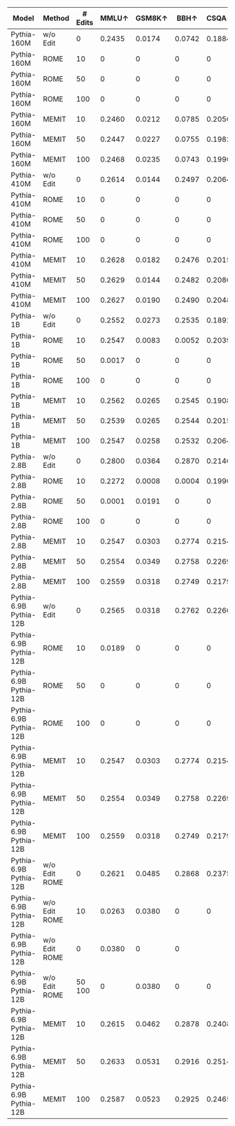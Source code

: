 | Model | Method | # Edits | MMLU↑ | GSM8K↑ | BBH↑ | CSQA↑ |
| --- | --- | --- | --- | --- | --- | --- |
| Pythia-160M | w/o Edit | 0 | 0.2435 | 0.0174 | 0.0742 | 0.1884 |
| Pythia-160M | ROME | 10 | 0 | 0 | 0 | 0 |
| Pythia-160M | ROME | 50 | 0 | 0 | 0 | 0 |
| Pythia-160M | ROME | 100 | 0 | 0 | 0 | 0 |
| Pythia-160M | MEMIT | 10 | 0.2460 | 0.0212 | 0.0785 | 0.2056 |
| Pythia-160M | MEMIT | 50 | 0.2447 | 0.0227 | 0.0755 | 0.1982 |
| Pythia-160M | MEMIT | 100 | 0.2468 | 0.0235 | 0.0743 | 0.1990 |
| Pythia-410M | w/o Edit | 0 | 0.2614 | 0.0144 | 0.2497 | 0.2064 |
| Pythia-410M | ROME | 10 | 0 | 0 | 0 | 0 |
| Pythia-410M | ROME | 50 | 0 | 0 | 0 | 0 |
| Pythia-410M | ROME | 100 | 0 | 0 | 0 | 0 |
| Pythia-410M | MEMIT | 10 | 0.2628 | 0.0182 | 0.2476 | 0.2015 |
| Pythia-410M | MEMIT | 50 | 0.2629 | 0.0144 | 0.2482 | 0.2080 |
| Pythia-410M | MEMIT | 100 | 0.2627 | 0.0190 | 0.2490 | 0.2048 |
| Pythia-1B | w/o Edit | 0 | 0.2552 | 0.0273 | 0.2535 | 0.1892 |
| Pythia-1B | ROME | 10 | 0.2547 | 0.0083 | 0.0052 | 0.2039 |
| Pythia-1B | ROME | 50 | 0.0017 | 0 | 0 | 0 |
| Pythia-1B | ROME | 100 | 0 | 0 | 0 | 0 |
| Pythia-1B | MEMIT | 10 | 0.2562 | 0.0265 | 0.2545 | 0.1908 |
| Pythia-1B | MEMIT | 50 | 0.2539 | 0.0265 | 0.2544 | 0.2015 |
| Pythia-1B | MEMIT | 100 | 0.2547 | 0.0258 | 0.2532 | 0.2064 |
| Pythia-2.8B | w/o Edit | 0 | 0.2800 | 0.0364 | 0.2870 | 0.2146 |
| Pythia-2.8B | ROME | 10 | 0.2272 | 0.0008 | 0.0004 | 0.1990 |
| Pythia-2.8B | ROME | 50 | 0.0001 | 0.0191 | 0 | 0 |
| Pythia-2.8B | ROME | 100 | 0 | 0 | 0 | 0 |
| Pythia-2.8B | MEMIT | 10 | 0.2547 | 0.0303 | 0.2774 | 0.2154 |
| Pythia-2.8B | MEMIT | 50 | 0.2554 | 0.0349 | 0.2758 | 0.2269 |
| Pythia-2.8B | MEMIT | 100 | 0.2559 | 0.0318 | 0.2749 | 0.2179 |
| Pythia-6.9B Pythia-12B | w/o Edit | 0 | 0.2565 | 0.0318 | 0.2762 | 0.2260 |
| Pythia-6.9B Pythia-12B | ROME | 10 | 0.0189 | 0 | 0 | 0 |
| Pythia-6.9B Pythia-12B | ROME | 50 | 0 | 0 | 0 | 0 |
| Pythia-6.9B Pythia-12B | ROME | 100 | 0 | 0 | 0 | 0 |
| Pythia-6.9B Pythia-12B | MEMIT | 10 | 0.2547 | 0.0303 | 0.2774 | 0.2154 |
| Pythia-6.9B Pythia-12B | MEMIT | 50 | 0.2554 | 0.0349 | 0.2758 | 0.2269 |
| Pythia-6.9B Pythia-12B | MEMIT | 100 | 0.2559 | 0.0318 | 0.2749 | 0.2179 |
| Pythia-6.9B Pythia-12B | w/o Edit ROME | 0 | 0.2621 | 0.0485 | 0.2868 | 0.2375 |
| Pythia-6.9B Pythia-12B | w/o Edit ROME | 10 | 0.0263 | 0.0380 | 0 | 0 |
| Pythia-6.9B Pythia-12B | w/o Edit ROME | 0 | 0.0380 | 0 | 0 |  |
| Pythia-6.9B Pythia-12B | w/o Edit ROME | 50 100 | 0 | 0.0380 | 0 | 0 |
| Pythia-6.9B Pythia-12B | MEMIT | 10 | 0.2615 | 0.0462 | 0.2878 | 0.2408 |
| Pythia-6.9B Pythia-12B | MEMIT | 50 | 0.2633 | 0.0531 | 0.2916 | 0.2514 |
| Pythia-6.9B Pythia-12B | MEMIT | 100 | 0.2587 | 0.0523 | 0.2925 | 0.2465 |
